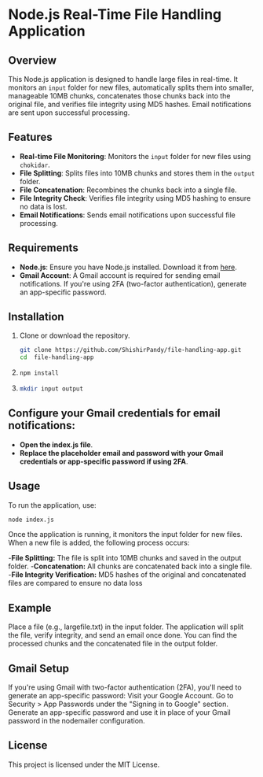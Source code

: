 # Node.js Real-Time File Handling Application

## Overview

This Node.js application is designed to handle large files in real-time. It monitors an `input` folder for new files, automatically splits them into smaller, manageable 10MB chunks, concatenates those chunks back into the original file, and verifies file integrity using MD5 hashes. Email notifications are sent upon successful processing.

## Features

- **Real-time File Monitoring**: Monitors the `input` folder for new files using `chokidar`.
- **File Splitting**: Splits files into 10MB chunks and stores them in the `output` folder.
- **File Concatenation**: Recombines the chunks back into a single file.
- **File Integrity Check**: Verifies file integrity using MD5 hashing to ensure no data is lost.
- **Email Notifications**: Sends email notifications upon successful file processing.

## Requirements

- **Node.js**: Ensure you have Node.js installed. Download it from [here](https://nodejs.org/).
- **Gmail Account**: A Gmail account is required for sending email notifications. If you're using 2FA (two-factor authentication), generate an app-specific password.

## Installation

1. Clone or download the repository.

   ```bash
   git clone https://github.com/ShishirPandy/file-handling-app.git
   cd  file-handling-app

2. ```bash
   npm install

3. ```bash 
   mkdir input output

## Configure your Gmail credentials for email notifications:

- **Open the index.js file**.
- **Replace the placeholder email and password with your Gmail credentials or app-specific password if using 2FA**.

## Usage
To run the application, use:
   ```bash 
   node index.js
```

Once the application is running, it monitors the input folder for new files. When a new file is added, the following process occurs:

-**File Splitting:** The file is split into 10MB chunks and saved in the output folder.
-**Concatenation:** All chunks are concatenated back into a single file.
-**File Integrity Verification:** MD5 hashes of the original and concatenated files are compared to ensure no data loss

## Example
Place a file (e.g., largefile.txt) in the input folder.
The application will split the file, verify integrity, and send an email once done.
You can find the processed chunks and the concatenated file in the output folder.

## Gmail Setup

If you're using Gmail with two-factor authentication (2FA), you'll need to generate an app-specific password:
Visit your Google Account.
Go to Security > App Passwords under the "Signing in to Google" section.
Generate an app-specific password and use it in place of your Gmail password in the nodemailer configuration.

## License

This project is licensed under the MIT License.



